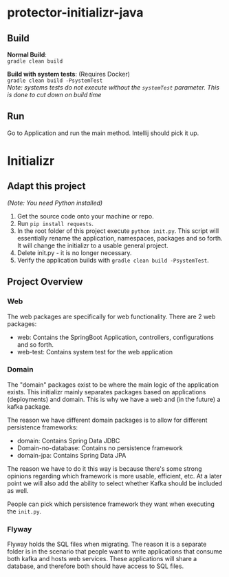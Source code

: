 # protector-initializr-java

## Build

**Normal Build**:  
`gradle clean build`

**Build with system tests**: (Requires Docker)  
`gradle clean build -PsystemTest`  
_Note: systems tests do not execute without the `systemTest` parameter. This is done to cut down on build time_

## Run

Go to Application and run the main method. Intellij should pick it up.

[comment]: # (INITIALIZR:INITIALIZR-DEMO)

# Initializr

## Adapt this project

_(Note: You need Python installed)_

1. Get the source code onto your machine or repo.
2. Run `pip install requests`.
3. In the root folder of this project execute `python init.py`. This script will essentially rename the application,
   namespaces, packages and so forth. It will change the initializr to a usable general project.
4. Delete init.py - it is no longer necessary.
5. Verify the application builds with `gradle clean build -PsystemTest`.

## Project Overview

### Web

The web packages are specifically for web functionality. There are 2 web packages:

- web: Contains the SpringBoot Application, controllers, configurations and so forth.
- web-test: Contains system test for the web application

### Domain

The "domain" packages exist to be where the main logic of the application exists. This initializr mainly separates
packages based on applications (deployments) and domain. This is why we have a web and (in the future) a kafka package.

The reason we have different domain packages is to allow for different persistence frameworks:

- domain: Contains Spring Data JDBC
- Domain-no-database: Contains no persistence framework
- domain-jpa: Contains Spring Data JPA

The reason we have to do it this way is because there's some strong opinions regarding which framework is more usable,
efficient, etc. At a later point we will also add the ability to select whether Kafka should be included as well.

People can pick which persistence framework they want when executing the `init.py`.

### Flyway

Flyway holds the SQL files when migrating. The reason it is a separate folder is in the scenario that people want to
write applications that consume both kafka and hosts web services. These applications will share a database, and
therefore both should have access to SQL files.

[comment]: # (INITIALIZR:INITIALIZR-DEMO)